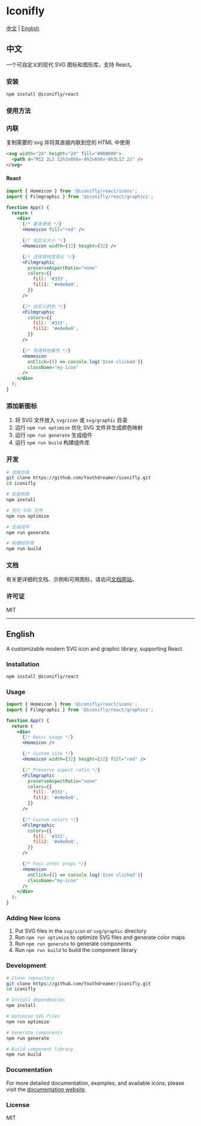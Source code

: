 # Iconifly

[中文](#chinese) | [English](#english)

<a id="chinese"></a>

## 中文

一个可自定义的现代 SVG 图标和图形库，支持 React。

### 安装

```bash
npm install @iconifly/react
```

### 使用方法

### 内联

复制需要的 svg 并将其直接内联到您的 HTML 中使用

```html
<svg width="24" height="24" fill="#000000">
  <path d="M12 2L2 12h3v8h6v-6h2v6h6v-8h3L12 2z" />
</svg>
```

#### React

```jsx
import { Homeicon } from '@iconifly/react/icons';
import { Filmgraphic } from '@iconifly/react/graphics';

function App() {
  return (
    <div>
      {/* 基本使用 */}
      <Homeicon fill="red" />

      {/* 自定义大小 */}
      <Homeicon width={32} height={32} />

      {/* 选择保持宽高比 */}
      <Filmgraphic
        preserveAspectRatio="none"
        colors={{
          fill: '#333',
          fill2: '#e0e0e0',
        }}
      />

      {/* 自定义颜色 */}
      <Filmgraphic
        colors={{
          fill: '#333',
          fill2: '#e0e0e0',
        }}
      />

      {/* 传递其他属性 */}
      <Homeicon
        onClick={() => console.log('Icon clicked')}
        className="my-icon"
      />
    </div>
  );
}
```

### 添加新图标

1. 将 SVG 文件放入 `svg/icon` 或 `svg/graphic` 目录
2. 运行 `npm run optimize` 优化 SVG 文件并生成颜色映射
3. 运行 `npm run generate` 生成组件
4. 运行 `npm run build` 构建组件库

### 开发

```bash
# 克隆仓库
git clone https://github.com/Youthdreamer/iconifly.git
cd iconifly

# 安装依赖
npm install

# 优化 SVG 文件
npm run optimize

# 生成组件
npm run generate

# 构建组件库
npm run build
```

### 文档

有关更详细的文档、示例和可用图标，请访问[文档网站](https://youthdreamer.github.io/iconifly/)。

### 许可证

MIT

---

<a id="english"></a>

## English

A customizable modern SVG icon and graphic library, supporting React.

### Installation

```bash
npm install @iconifly/react
```

### Usage

```jsx
import { Homeicon } from '@iconifly/react/icons';
import { Filmgraphic } from '@iconifly/react/graphics';

function App() {
  return (
    <div>
      {/* Basic usage */}
      <Homeicon />

      {/* Custom size */}
      <Homeicon width={32} height={32} fill="red" />

      {/* Preserve aspect ratio */}
      <Filmgraphic
        preserveAspectRatio="none"
        colors={{
          fill: '#333',
          fill2: '#e0e0e0',
        }}
      />

      {/* Custom colors */}
      <Filmgraphic
        colors={{
          fill: '#333',
          fill2: '#e0e0e0',
        }}
      />

      {/* Pass other props */}
      <Homeicon
        onClick={() => console.log('Icon clicked')}
        className="my-icon"
      />
    </div>
  );
}
```

### Adding New Icons

1. Put SVG files in the `svg/icon` or `svg/graphic` directory
2. Run `npm run optimize` to optimize SVG files and generate color maps
3. Run `npm run generate` to generate components
4. Run `npm run build` to build the component library

### Development

```bash
# Clone repository
git clone https://github.com/Youthdreamer/iconifly.git
cd iconifly

# Install dependencies
npm install

# Optimize SVG files
npm run optimize

# Generate components
npm run generate

# Build component library
npm run build
```

### Documentation

For more detailed documentation, examples, and available icons, please visit the [documentation website](https://youthdreamer.github.io/iconifly/).

### License

MIT

